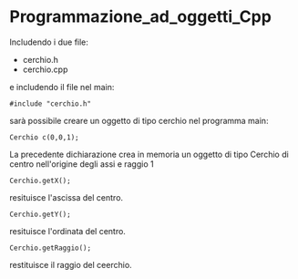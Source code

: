 # Programmazione_ad_oggetti_Cpp

Includendo i due file:

- cerchio.h
- cerchio.cpp

e includendo il file nel main:

    #include "cerchio.h"

sarà possibile creare un oggetto di tipo cerchio nel programma main:

    Cerchio c(0,0,1);

La precedente dichiarazione crea in memoria un oggetto di tipo Cerchio di centro nell'origine degli assi e raggio 1

    Cerchio.getX();

resituisce l'ascissa del centro.

    Cerchio.getY();

resituisce l'ordinata del centro.

    Cerchio.getRaggio();

restituisce il raggio del ceerchio.



